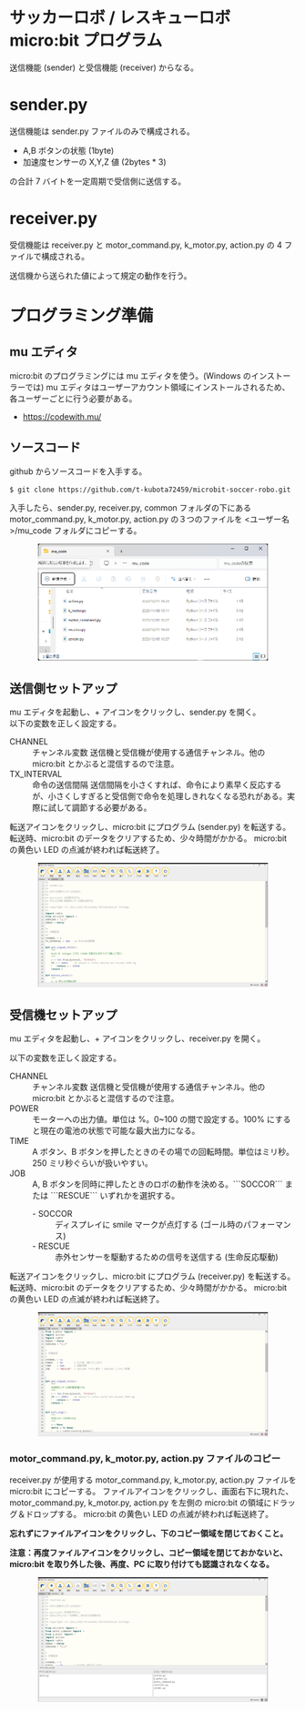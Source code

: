 # サッカーロボ / レスキューロボ micro:bit プログラム

送信機能 (sender) と受信機能 (receiver) からなる。

# sender.py

送信機能は sender.py ファイルのみで構成される。

- A,B ボタンの状態 (1byte)
- 加速度センサーの X,Y,Z 値 (2bytes * 3)

の合計 7 バイトを一定周期で受信側に送信する。

# receiver.py

受信機能は receiver.py と motor_command.py, k_motor.py, action.py の 4 ファイルで構成される。

送信機から送られた値によって規定の動作を行う。

# プログラミング準備

## mu エディタ

micro:bit のプログラミングには mu エディタを使う。(Windows のインストーラーでは) mu エディタはユーザーアカウント領域にインストールされるため、各ユーザーごとに行う必要がある。

 - https://codewith.mu/

## ソースコード

github からソースコードを入手する。

```
$ git clone https://github.com/t-kubota72459/microbit-soccer-robo.git
```

入手したら、sender.py, receiver.py, common フォルダの下にある motor_command.py, k_motor.py, action.py の３つのファイルを <ユーザー名>/mu_code フォルダにコピーする。

<center>
<img src="./images/step1.png" width="80%">
</center>

## 送信側セットアップ

mu エディタを起動し、+ アイコンをクリックし、sender.py を開く。  
以下の変数を正しく設定する。

<dl>
<dt>CHANNEL</dt>
<dd>チャンネル変数  
送信機と受信機が使用する通信チャンネル。他の micro:bit とかぶると混信するので注意。
</dd>
<dt>TX_INTERVAL</dt>
<dd>命令の送信間隔  
送信間隔を小さくすれば、命令により素早く反応するが、小さくしすぎると受信側で命令を処理しきれなくなる恐れがある。実際に試して調節する必要がある。
</dd>
</dl>

転送アイコンをクリックし、micro:bit にプログラム (sender.py) を転送する。転送時、micro:bit のデータをクリアするため、少々時間がかかる。
micro:bit の黄色い LED の点滅が終われば転送終了。

<center>
<img src="images/sender.png", width="80%"/>
</center>

## 受信機セットアップ

mu エディタを起動し、+ アイコンをクリックし、receiver.py を開く。  

以下の変数を正しく設定する。

<dl>
<dt>CHANNEL</dt>
<dd>チャンネル変数  
送信機と受信機が使用する通信チャンネル。他の micro:bit とかぶると混信するので注意。
</dd>
<dt>POWER</dt>
<dd>モーターへの出力値。単位は %。0~100 の間で設定する。100% にすると現在の電池の状態で可能な最大出力になる。</dd>

<dt>TIME</dt>
<dd>A ボタン、B ボタンを押したときのその場での回転時間。単位はミリ秒。250 ミリ秒ぐらいが扱いやすい。</dd>

<dt>JOB</dt>
<dd> A, B ボタンを同時に押したときのロボの動作を決める。```SOCCOR``` または ```RESCUE``` いずれかを選択する。

<dl>
<dt>- SOCCOR</dt>
<dd>ディスプレイに smile マークが点灯する (ゴール時のパフォーマンス)</dd>
<dt>- RESCUE</dt>
<dd>赤外センサーを駆動するための信号を送信する (生命反応駆動)</dd>
</dl>
</dl>

転送アイコンをクリックし、micro:bit にプログラム (receiver.py) を転送する。転送時、micro:bit のデータをクリアするため、少々時間がかかる。
micro:bit の黄色い LED の点滅が終われば転送終了。

<center>
<img src="images/receiver.png", width="80%"/>
</center>

### motor_command.py, k_motor.py, action.py ファイルのコピー

receiver.py が使用する motor_command.py, k_motor.py, action.py ファイルを micro:bit にコピーする。
ファイルアイコンをクリックし、画面右下に現れた、motor_command.py, k_motor.py, action.py を左側の micro:bit の領域にドラッグ＆ドロップする。
micro:bit の黄色い LED の点滅が終われば転送終了。

**忘れずにファイルアイコンをクリックし、下のコピー領域を閉じておくこと。**

**注意：再度ファイルアイコンをクリックし、コピー領域を閉じておかないと、micro:bit を取り外した後、再度、PC に取り付けても認識されなくなる。**

<center>
<img src="images/copyfiles.png", width="80%"/>
</center>
